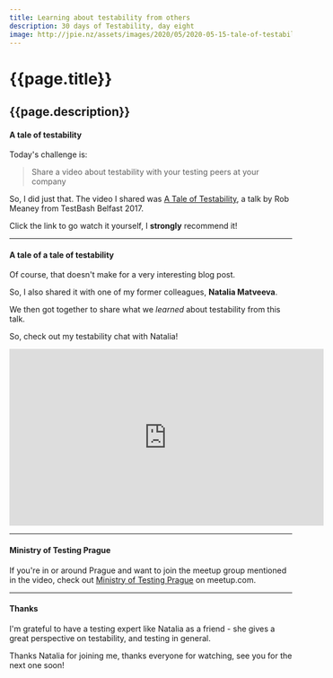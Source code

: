 ```yaml
---
title: Learning about testability from others
description: 30 days of Testability, day eight
image: http://jpie.nz/assets/images/2020/05/2020-05-15-tale-of-testability.jpeg
---
```

# {{page.title}}
## {{page.description}}

#### A tale of testability

Today's challenge is:
> Share a video about testability with your testing peers at your company

So, I did just that.
The video I shared was [A Tale of Testability](https://www.ministryoftesting.com/dojo/lessons/a-tale-of-testability), a talk by Rob Meaney from TestBash Belfast 2017.

Click the link to go watch it yourself, I **strongly** recommend it!

<hr/>

#### A tale of a tale of testability

Of course, that doesn't make for a very interesting blog post.

So, I also shared it with one of my former colleagues, **Natalia Matveeva**.

We then got together to share what we *learned* about testability from this talk. 

So, check out my testability chat with Natalia!
<iframe width="560" height="315" src="https://www.youtube.com/embed/yqLrhiwxafE" frameborder="0" allow="accelerometer; autoplay; encrypted-media; gyroscope; picture-in-picture" allowfullscreen></iframe>


<hr/>

#### Ministry of Testing Prague

If you're in or around Prague and want to join the meetup group mentioned in the video, check out [Ministry of Testing Prague](https://www.meetup.com/Ministry-of-Testing-Prague/) on meetup.com.

<hr/>

#### Thanks

I'm grateful to have a testing expert like Natalia as a friend - she gives a great perspective on testability, and testing in general.

Thanks Natalia for joining me, thanks everyone for watching, see you for the next one soon!